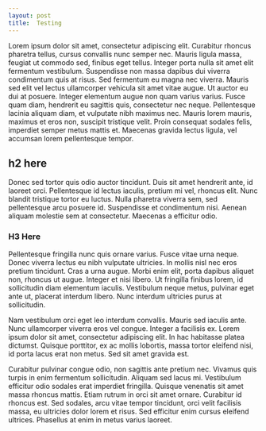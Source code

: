 ```yaml
---
layout: post
title:  Testing
---
```

Lorem ipsum dolor sit amet, consectetur adipiscing elit. Curabitur rhoncus pharetra tellus, cursus convallis nunc semper nec. Mauris ligula massa, feugiat ut commodo sed, finibus eget tellus. Integer porta nulla sit amet elit fermentum vestibulum. Suspendisse non massa dapibus dui viverra condimentum quis at risus. Sed fermentum eu magna nec viverra. Mauris sed elit vel lectus ullamcorper vehicula sit amet vitae augue. Ut auctor eu dui at posuere. Integer elementum augue non quam varius varius. Fusce quam diam, hendrerit eu sagittis quis, consectetur nec neque. Pellentesque lacinia aliquam diam, et vulputate nibh maximus nec. Mauris lorem mauris, maximus et eros non, suscipit tristique velit. Proin consequat sodales felis, imperdiet semper metus mattis et. Maecenas gravida lectus ligula, vel accumsan lorem pellentesque tempor.

## h2 here

Donec sed tortor quis odio auctor tincidunt. Duis sit amet hendrerit ante, id laoreet orci. Pellentesque id lectus iaculis, pretium mi vel, rhoncus elit. Nunc blandit tristique tortor eu luctus. Nulla pharetra viverra sem, sed pellentesque arcu posuere id. Suspendisse et condimentum nisi. Aenean aliquam molestie sem at consectetur. Maecenas a efficitur odio.

### H3 Here

Pellentesque fringilla nunc quis ornare varius. Fusce vitae urna neque. Donec viverra lectus eu nibh vulputate ultricies. In mollis nisl nec eros pretium tincidunt. Cras a urna augue. Morbi enim elit, porta dapibus aliquet non, rhoncus ut augue. Integer et nisi libero. Ut fringilla finibus lorem, id sollicitudin diam elementum iaculis. Vestibulum neque metus, pulvinar eget ante ut, placerat interdum libero. Nunc interdum ultricies purus at sollicitudin.

Nam vestibulum orci eget leo interdum convallis. Mauris sed iaculis ante. Nunc ullamcorper viverra eros vel congue. Integer a facilisis ex. Lorem ipsum dolor sit amet, consectetur adipiscing elit. In hac habitasse platea dictumst. Quisque porttitor, ex ac mollis lobortis, massa tortor eleifend nisi, id porta lacus erat non metus. Sed sit amet gravida est.

Curabitur pulvinar congue odio, non sagittis ante pretium nec. Vivamus quis turpis in enim fermentum sollicitudin. Aliquam sed lacus mi. Vestibulum efficitur odio sodales erat imperdiet fringilla. Quisque venenatis sit amet massa rhoncus mattis. Etiam rutrum in orci sit amet ornare. Curabitur id rhoncus est. Sed sodales, arcu vitae tempor tincidunt, orci velit facilisis massa, eu ultricies dolor lorem et risus. Sed efficitur enim cursus eleifend ultrices. Phasellus at enim in metus varius laoreet.